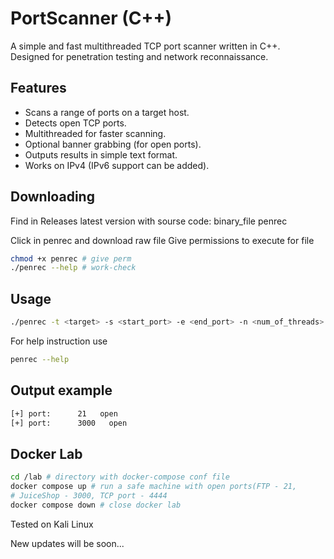 # PortScanner (C++)

A simple and fast multithreaded TCP port scanner written in C++.  
Designed for penetration testing and network reconnaissance.

## Features

- Scans a range of ports on a target host.
- Detects open TCP ports.
- Multithreaded for faster scanning.
- Optional banner grabbing (for open ports).
- Outputs results in simple text format.
- Works on IPv4 (IPv6 support can be added).

## Downloading
Find in Releases latest version with sourse code: binary_file penrec

Click in penrec and download raw file
Give permissions to execute for file
```bash
chmod +x penrec # give perm
./penrec --help # work-check
```

## Usage

```bash
./penrec -t <target> -s <start_port> -e <end_port> -n <num_of_threads> -o <timeout>
```

For help instruction use
```bash
penrec --help
```

## Output example

```bash
[+] port:      21   open
[+] port:      3000   open
```

## Docker Lab

```bash
cd /lab # directory with docker-compose conf file
docker compose up # run a safe machine with open ports(FTP - 21,
# JuiceShop - 3000, TCP port - 4444
docker compose down # close docker lab
```

Tested on Kali Linux

New updates will be soon...
